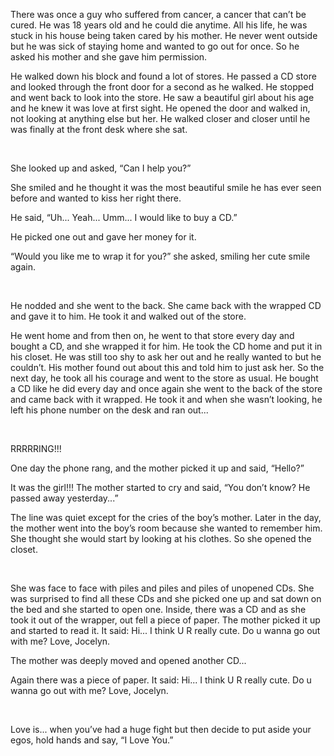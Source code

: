 <p>
	There was once a guy who suffered from cancer, a cancer that can’t be cured. He was 18 years old and he could die anytime. All his life, he was stuck in his house being taken cared by his mother. He never went outside but he was sick of staying home and wanted to go out for once. So he asked his mother and she gave him permission.
</p>
<p>
	He walked down his block and found a lot of stores. He passed a CD store and looked through the front door for a second as he walked. He stopped and went back to look into the store. He saw a beautiful girl about his age and he knew it was love at first sight. He opened the door and walked in, not looking at anything else but her. He walked closer and closer until he was finally at the front desk where she sat.
</p>
<p>
	<br />
</p>
<p>
	She looked up and asked, “Can I help you?”
</p>
<p>
	She smiled and he thought it was the most beautiful smile he has ever seen before and wanted to kiss her right there.
</p>
<p>
	He said, “Uh... Yeah... Umm... I would like to buy a CD.”
</p>
<p>
	He picked one out and gave her money for it.
</p>
<p>
	“Would you like me to wrap it for you?” she asked, smiling her cute smile again.
</p>
<p>
	<br />
</p>
<p>
	He nodded and she went to the back. She came back with the wrapped CD and gave it to him. He took it and walked out of the store.
</p>
<p>
	He went home and from then on, he went to that store every day and bought a CD, and she wrapped it for him. He took the CD home and put it in his closet. He was still too shy to ask her out and he really wanted to but he couldn’t. His mother found out about this and told him to just ask her. So the next day, he took all his courage and went to the store as usual. He bought a CD like he did every day and once again she went to the back of the store and came back with it wrapped. He took it and when she wasn’t looking, he left his phone number on the desk and ran out...
</p>
<p>
	<br />
</p>
<p>
	RRRRRING!!!
</p>
<p>
	One day the phone rang, and the mother picked it up and said, “Hello?”
</p>
<p>
	It was the girl!!! The mother started to cry and said, “You don’t know? He passed away yesterday...”
</p>
<p>
	The line was quiet except for the cries of the boy’s mother. Later in the day, the mother went into the boy’s room because she wanted to remember him. She thought she would start by looking at his clothes. So she opened the closet.
</p>
<p>
	<br />
</p>
<p>
	She was face to face with piles and piles and piles of unopened CDs. She was surprised to find all these CDs and she picked one up and sat down on the bed and she started to open one. Inside, there was a CD and as she took it out of the wrapper, out fell a piece of paper. The mother picked it up and started to read it. It said: Hi... I think U R really cute. Do u wanna go out with me? Love, Jocelyn.
</p>
<p>
	The mother was deeply moved and opened another CD...
</p>
<p>
	Again there was a piece of paper. It said: Hi... I think U R really cute. Do u wanna go out with me? Love, Jocelyn.
</p>
<p>
	<br />
</p>
<p>
	Love is... when you’ve had a huge fight but then decide to put aside your egos, hold hands and say, “I Love You.”
</p>
<br />